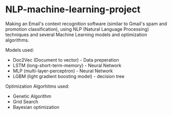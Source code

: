 # NLP-machine-learning-project
Making an Email's context recognition software (similar to Gmail's spam and promotion classification),
using NLP (Natural Language Processing) techniques and several Machine Learning models and optimization algorithms. 

Models used:
- Doc2Vec (Document to vector) - Data preperation
- LSTM (long-short-term-memory) - Neural Network
- MLP (multi-layer-perceptron) - Neural Network
- LGBM (light gradient boosting model) - decision tree

Optimization Algorhitms used:
- Genetic Algorithm 
- Grid Search
- Bayesian optimization
